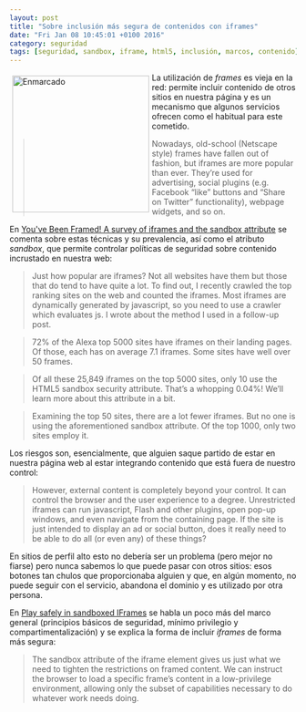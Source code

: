 ```yaml
---
layout: post
title: "Sobre inclusión más segura de contenidos con iframes"
date: "Fri Jan 08 10:45:01 +0100 2016"
category: seguridad
tags: [seguridad, sandbox, iframe, html5, inclusión, marcos, contenido]]
---
```





<a href="https://lh3.googleusercontent.com/Ai47q5eskdaVA1b9na4nXbhDp7LzgN10AUE1pMuIanfkyeC4wDxCM5OH15jyuNDZcZrF=w1680-h1050-no" title="Enmarcado"><img src="https://plus.google.com/u/1/photos/photo/112862240851570159916/6237348164241243442" width="240"  alt="Enmarcado" style="float:left; margin:5px"></a>
La utilización de *frames* es vieja en la red: permite incluir contenido de otros sitios en nuestra página y es un mecanismo que algunos servicios ofrecen como el habitual para este cometido. 

> Nowadays, old-school (Netscape style) frames have fallen out of fashion, but iframes are more popular than ever. They’re used for advertising, social plugins (e.g. Facebook “like” buttons and “Share on Twitter” functionality), webpage widgets, and so on.

En [You've Been Framed!  A survey of iframes and the sandbox attribute](http://www.debug.is/2015/04/15/youve-been-framed/) se comenta sobre estas técnicas y su prevalencia, así como el atributo *sandbox*, que permite controlar políticas de seguridad sobre contenido incrustado en nuestra web:

> Just how popular are iframes? Not all websites have them but those that do tend to have quite a lot. To find out, I recently crawled the top ranking sites on the web and counted the iframes. Most iframes are dynamically generated by javascript, so you need to use a crawler which evaluates js. I wrote about the method I used in a follow-up post.

> 72% of the Alexa top 5000 sites have iframes on their landing pages. Of those, each has on average 7.1 iframes. Some sites have well over 50 frames.

> Of all these 25,849 iframes on the top 5000 sites, only 10 use the HTML5 sandbox security attribute. That’s a whopping 0.04%! We’ll learn more about this attribute in a bit.

> Examining the top 50 sites, there are a lot fewer iframes. But no one is using the aforementioned sandbox attribute. Of the top 1000, only two sites employ it.

Los riesgos son, esencialmente, que alguien saque partido de estar en nuestra página web al estar integrando contenido que está fuera de nuestro control:

>  However, external content is completely beyond your control. It can control the browser and the user experience to a degree. Unrestricted iframes can run javascript, Flash and other plugins, open pop-up windows, and even navigate from the containing page. If the site is just intended to display an ad or social button, does it really need to be able to do all (or even any) of these things?

En sitios de perfil alto esto no debería ser un problema (pero mejor no fiarse) pero nunca sabemos lo que puede pasar con otros sitios: esos botones tan chulos que proporcionaba alguien y que, en algún momento, no puede seguir con el servicio, abandona el dominio y es utilizado por otra persona.

En [Play safely in sandboxed IFrames](http://www.html5rocks.com/en/tutorials/security/sandboxed-iframes/) se habla  un poco más del marco general (principios básicos de seguridad, mínimo privilegio y compartimentalización) y se explica la forma de incluir *iframes* de forma más segura:

> The sandbox attribute of the iframe element gives us just what we need to tighten the restrictions on framed content. We can instruct the browser to load a specific frame’s content in a low-privilege environment, allowing only the subset of capabilities necessary to do whatever work needs doing.

